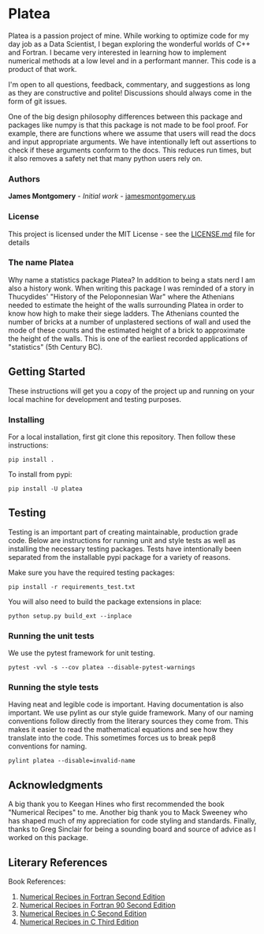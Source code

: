 # Platea

Platea is a passion project of mine. While working to optimize code for my day job as a Data Scientist, I began exploring the wonderful worlds of C++ and Fortran. I became very interested in learning how to implement numerical methods at a low level and in a performant manner. This code is a product of that work.

I'm open to all questions, feedback, commentary, and suggestions as long as they are constructive and polite! Discussions should always come in the form of git issues. 

One of the big design philosophy differences between this package and packages like numpy is that this package is not made to be fool proof. For example, there are functions where we assume that users will read the docs and input appropriate arguments. We have intentionally left out assertions to check if these arguments conform to the docs. This reduces run times, but it also removes a safety net that many python users rely on.

### Authors

**James Montgomery** - *Initial work* - [jamesmontgomery.us](http://jamesmontgomery.us)

### License

This project is licensed under the MIT License - see the [LICENSE.md](LICENSE.md) file for details

### The name Platea

Why name a statistics package Platea? In addition to being a stats nerd I am also a history wonk. When writing this package I was reminded of a story in Thucydides' "History of the Peloponnesian War" where the Athenians needed to estimate the height of the walls surrounding Platea in order to know how high to make their siege ladders. The Athenians counted the number of bricks at a number of unplastered sections of wall and used the mode of these counts and the estimated height of a brick to approximate the height of the walls. This is one of the earliest recorded applications of "statistics" (5th Century BC).

## Getting Started

These instructions will get you a copy of the project up and running on your local machine for development and testing purposes.

### Installing

For a local installation, first git clone this repository. Then follow these instructions:

```
pip install .
```

To install from pypi:

```
pip install -U platea
```

## Testing

Testing is an important part of creating maintainable, production grade code. Below are instructions for running unit and style tests as well as installing the necessary testing packages. Tests have intentionally been separated from the installable pypi package for a variety of reasons.

Make sure you have the required testing packages:

```
pip install -r requirements_test.txt
```

You will also need to build the package extensions in place:

```
python setup.py build_ext --inplace
```

### Running the unit tests

We use the pytest framework for unit testing.

```
pytest -vvl -s --cov platea --disable-pytest-warnings
```

### Running the style tests

Having neat and legible code is important. Having documentation is also important. We use pylint as our style guide framework. Many of our naming conventions follow directly from the literary sources they come from. This makes it easier to read the mathematical equations and see how they translate into the code. This sometimes forces us to break pep8 conventions for naming.

```
pylint platea --disable=invalid-name
```

## Acknowledgments

A big thank you to Keegan Hines who first recommended the book "Numerical Recipes" to me. Another big thank you to Mack Sweeney who has shaped much of my appreciation for code styling and standards. Finally, thanks to Greg Sinclair for being a sounding board and source of advice as I worked on this package.

## Literary References

Book References:
1. [Numerical Recipes in Fortran Second Edition](https://websites.pmc.ucsc.edu/~fnimmo/eart290c_17/NumericalRecipesinF77.pdf)
2. [Numerical Recipes in Fortran 90 Second Edition](http://www.elch.chem.msu.ru/tch/group/FortranBooks/NumericalRecipesinF90.pdf)
3. [Numerical Recipes in C Second Edition](https://www.cec.uchile.cl/cinetica/pcordero/MC_libros/NumericalRecipesinC.pdf)
3. [Numerical Recipes in C Third Edition]()
